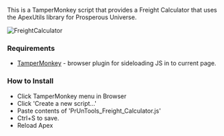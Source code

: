 This is a TamperMonkey script that provides a Freight Calculator that uses the ApexUtils library for
 Prosperous Universe.  
 
 ![FreightCalculator](https://i.imgur.com/HA5grsA.png)
 
 ### Requirements
 * [TamperMonkey](https://www.tampermonkey.net/) - browser plugin for sideloading JS in to current page.
 
 ### How to Install
 * Click TamperMonkey menu in Browser
 * Click 'Create a new script...'
 * Paste contents of 'PrUnTools_Freight_Calculator.js'
 * Ctrl+S to save.
 * Reload Apex

